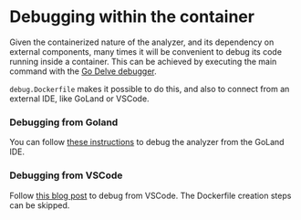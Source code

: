 Debugging within the container
==
Given the containerized nature of the analyzer, and its dependency on external components, many times it will be convenient to debug its code
running inside a container. This can be achieved by executing the main command with the [Go Delve debugger](https://github.com/go-delve/delve).

`debug.Dockerfile` makes it possible to do this, and also to connect from an external IDE, like GoLand or VSCode.

### Debugging from Goland
You can follow [these instructions](https://blog.jetbrains.com/go/2020/05/06/debugging-a-go-application-inside-a-docker-container/) to debug the analyzer from the GoLand IDE.

### Debugging from VSCode
Follow [this blog post](https://dev.to/bruc3mackenzi3/debugging-go-inside-docker-using-vscode-4f67) to debug from VSCode. The Dockerfile creation steps can be skipped.